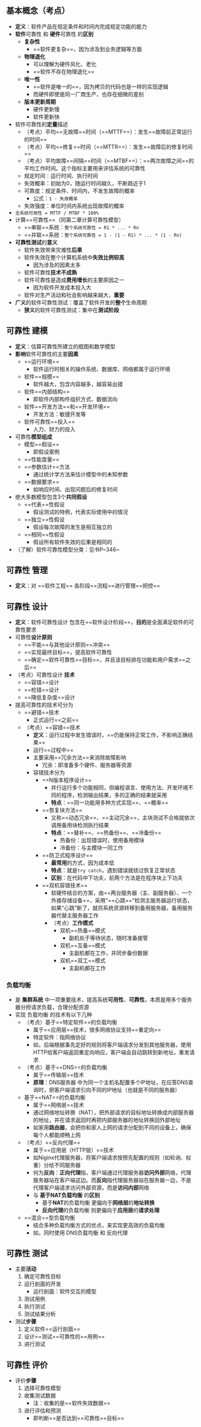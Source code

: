 ## 基本概念（考点）

- **定义**：软件产品在规定条件和时间内完成规定功能的能力
- **软件**可靠性 和 **硬件**可靠性 的**区别**
  - **复杂性**
    - ==软件更复杂==，因为涉及到业务逻辑等方面
  - **物理退化**
    - 可以理解为硬件风化、老化
    - ==软件不存在物理退化==
  - **唯一性**
    - ==软件是唯一的==，因为拷贝的代码也是一样的实现逻辑
    - 而硬件即使是同一厂商生产，也存在细微的差别
  - **版本更新周期**
    - 硬件更新慢
    - 软件更新快
- 软件可靠性的**定量**描述
  - （考点）平均==无故障==时间（==MTTF==）：发生==故障前正常运行的时间==
  - （考点）平均==修复==时间（==MTTR==）：发生==故障后的修复时间==
  - （考点）平均故障==间隔==时间（==MTBF==）：==两次故障之间==的平均工作时间。这个指标主要用来评估系统的可靠性
  - 规定时间：运行时间、执行时间
  - 失效概率：初始为0，随运行时间越久，不断趋近于1
  - 可靠度：规定条件、时间内，不发生故障的概率
    - 公式：`1 - 失效概率`
  - 失效强度：单位时间内系统出现故障的概率
- `全系统可用性 = MTTF / MTBF * 100%`
- 计算==可靠性==（同第二章计算可靠性模型）
  - ==串联==系统：`整个系统可靠性 = R1 * ... * Rn`
  - ==并联==系统：`整个系统可靠性 = 1 - (1 - R1) * ... * (1 - Rn)`
- **可靠性测试**的**意义**
  - 软件失效带来灾难性**后果**
  - 软件失效在整个计算机系统中**失效比例较高**
    - 因为涉及的因素太多
  - 软件可靠性**技术不成熟**
  - 软件可靠性是造成**费用增长**的主要原因之一
    - 因为软件开发成本投入大
  - 软件对生产活动和社会影响越来越大，**重要**
- **广义**的软件可靠性测试：覆盖了软件开发的**整个**生命周期
  - **狭义**的软件可靠性测试：集中在**测试阶段**

## 可靠性 建模

- **定义**：估算可靠性所建立的框图和数学模型
- **影响**软件可靠性的主要**因素**
  - ==运行环境==
    - 软件运行时相关的操作系统、数据库、网络都属于运行环境
  - 软件==规模==
    - 软件越大，包含内容越多，越容易出错
  - 软件==内部结构==
    - 即软件内部构件组织方式、数据流向
  - 软件==开发方法==和==开发环境==
    - 开发方法：敏捷开发等
  - 软件可靠性==投入==
    - 人力、财力的投入
- 可靠性**模型组成**
  - 模型==假设==
    - 即假设案例
  - ==性能度量==
  - ==参数估计==方法
    - 通过统计学方法来估计模型中的未知参数
  - ==数据要求==
    - 如响应时间、出现问题后的修复时间
- 绝大多数模型包含3个**共同假设**
  - ==代表==性假设
    - 假设测试的特例，代表实际使用中的情况
  - ==独立==性假设
    - 假设每次故障的发生是相互独立的
  - ==相同==性假设
    - 假设所有软件失效的后果是相同的
- （了解）软件可靠性模型分类：见书P~346~

## 可靠性 管理

- **定义**：对 ==软件工程== 各阶段==流程==进行管理==把控==

## 可靠性 设计

- **定义**：软件可靠性设计 包含在==软件设计阶段==，**目的**是全面满足软件的可靠性要求
- 可靠性**设计原则**
  - ==不能==与其他设计原则==冲突==
  - ==实现最终目标==，提高软件可靠性
  - ==确定==软件可靠性==目标==，并且该目标排在功能和用户需求==之后==
- （考点）可靠性设计 **技术**
  - ==容错==设计
  - ==检错==设计
  - ==降低复杂度==设计
- 提高可靠性的技术可分为
  - ==避错==技术
    - 正式运行==之前==
  - （考点）==容错==技术
    - **定义**：运行过程中发生错误时，==仍能保持正常工作，不影响正确结果==
    - 运行==过程中==
    - 主要采用==冗余方法==来消除故障影响
      - 冗余：即准备多个硬件、服务器等资源
    - 容错技术分为
      - ==N版本程序设计==
        - 并行运行多个功能相同，但编程语言、使用方法、开发环境不同的程序，检测输出结果，多的正确的结果就采用
        - **特点**：==同一功能用多种方式实现==、==概率==
      - ==恢复块方法==
        - 又称==动态冗余==、==主动冗余==，主块测试不合格就依次调用备用块检测执行结果
        - **特点**：==替补==、==热备份==、==冷备份==
          - 热备份：出现错误时，使用备用模块
          - 冷备份：与主模块一同工作
      - ==防卫式程序设计==
        - **最常用**的方式，因为成本低
        - **特点**：就是`try catch`，遇到错误就绕过恢复正常状态
        - **区别**：在代码中下功夫，前两个方法是在程序块上下功夫
      - ==双机容错技术==
        - 软硬件结合的方案，由==两台服务器（主、副服务器）、一个外接存储设备==，采用“==心跳==”检测主服务器运行状态，如果“心跳”断了，就将系统资源转移到备用服务器，备用服务器代替主服务器工作
        - （考点）**工作模式**
          - 双机==热备==模式
            - 副机处于等待状态，随时准备接管
          - 双机==互备==模式
            - 主副机都在工作，并同步备份数据
          - 双机==双工==模式
            - 主副机都在工作

### 负载均衡

- 是 **集群系统** 中一项重要技术，提高系统**可用性**、**可靠性**，本质是用多个服务器分担请求负载，合理分配资源
- 实现 负载均衡 的技术有以下几种
  - （考点）基于==特定软件==的负载均衡
    - 属于==应用层==技术，很多网络协议支持==重定向==
    - 特定软件：指网络协议
    - 如，后端根据事先定好的规则将客户端请求分发到其他服务器，使用HTTP给客户端返回重定向响应，客户端会自动跳转到新地址，重发请求
  - （考点）基于==DNS==的负载均衡
    - 属于==传输层==技术
    - **原理**：DNS服务器 中为同一个主机名配置多个IP地址，在应答DNS查询时，把客户端请求引向不同的IP地址（也就是不同的服务器）
  - 基于==NAT==的负载均衡
    - 属于==网络层==技术
    - 通过网络地址转换（NAT），把外部请求的目标地址转换成内部服务器的地址，并在请求返回时再把内部服务器的地址转换回外部地址
    - 如家用**路由器**，会把你和家人上网的请求分配到不同的设备上，确保每个人都能顺畅上网
  - （考点）==反向代理==
    - 属于==应用层（HTTP层）==技术
    - 如Niginx代理服务器，将客户端请求按预先配置的规则（如轮询、权重）分给不同服务器
    - 何为**反向**：**正向代理**指，客户端通过代理服务器**访问外部**网络，代理服务器站在客户端这边。而**反向**指代理服务器站在服务器一边，不是代理客户端请求访问外部资源，而是**访问内部**网络
    - 与 **基于NAT负载均衡** 的**区别**
      - 基于**NAT**的负载均衡 更偏向于**网络层**的**地址转换**
      - **反向代理**的负载均衡 则更偏向于**应用层**的**请求处理**
  - ==混合==型负载均衡
    - 结合多种负载均衡方式的优点，来实现更高效的负载均衡
    - 如，同时使用 DNS负载均衡 和 反向代理

## 可靠性 测试

- 主要**活动**
  1. 确定可靠性目标
  2. 运行剖面的开发
     - 运行剖面：软件交互的模型
  3. 测试用例
  4. 执行测试
  5. 测试结果分析
- 测试**步骤**
  1. 定义软件==运行剖面==
  2. 设计==测试==可靠性的==用例==
  3. 进行测试

## 可靠性 评价

- 评价**步骤**
  1. 选择可靠性模型
  2. 收集测试数据
     - 注：收集的是==软件失效数据==
  3. 进行评估和预测
     - 即判断==是否达到==可靠性==目标==